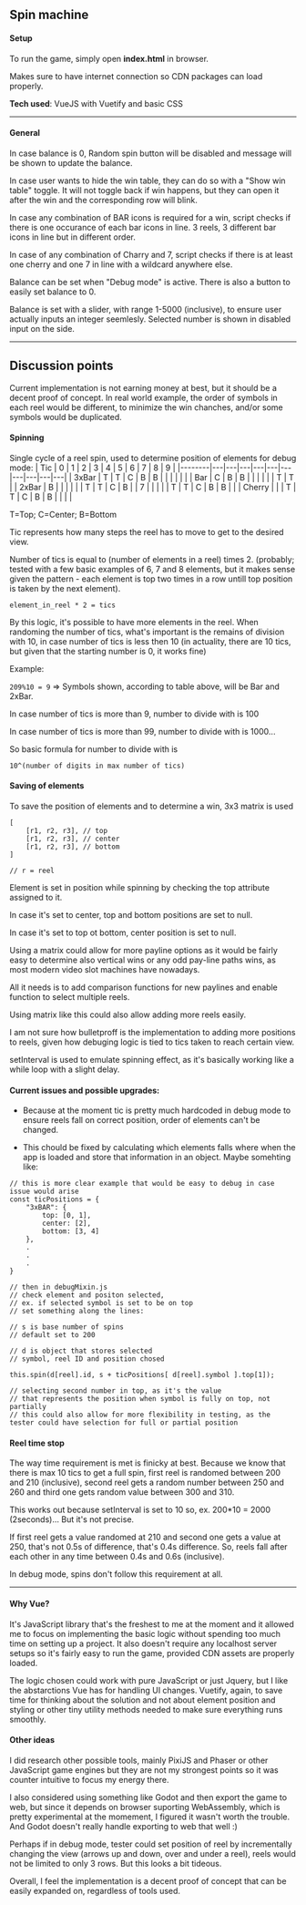 ## Spin machine

#### Setup
To run the game, simply open **index.html** in browser. 

Makes sure to have internet connection so CDN packages can load properly.

**Tech used**: VueJS with Vuetify and basic CSS

---

#### General
In case balance is 0, Random spin button will be disabled and message will be shown to update the balance.

In case user wants to hide the win table, they can do so with a "Show win table" toggle. It will not toggle back if win happens, but they can open it after the win and the corresponding row will blink.

In case any combination of BAR icons is required for a win, script checks if there is one occurance of each bar icons in line. 3 reels, 3 different bar icons in line but in different order. 

In case of any combination of Charry and 7, script checks if there is at least one cherry and one 7 in line with a wildcard anywhere else.

Balance can be set when "Debug mode" is active. There is also a button to easily set balance to 0.

Balance is set with a slider, with range 1-5000 (inclusive), to ensure user actually inputs an integer seemlesly. Selected number is shown in disabled input on the side. 

---

## Discussion points

Current implementation is not earning money at best, but it should be a decent proof of concept.
In real world example, the order of symbols in each reel would be different, to minimize the win chanches, and/or some symbols would be duplicated.

#### Spinning

Single cycle of a reel spin, used to determine position of elements for debug mode:
| Tic    | 0 | 1 | 2 | 3 | 4 | 5 | 6 | 7 | 8 | 9 |
|--------|---|---|---|---|---|---|---|---|---|---|
| 3xBar  | T | T | C | B | B |   |   |   |   |   |
| Bar    | C | B | B |   |   |   |   |   | T | T |
| 2xBar  | B |   |   |   |   |   | T | T | C | B |
| 7      |   |   |   |   | T | T | C | B | B |   |
| Cherry |   |   | T | T | C | B | B |   |   |   |

T=Top; C=Center; B=Bottom

Tic represents how many steps the reel has to move to get to the desired view. 

Number of tics is equal to (number of elements in a reel) times 2. (probably; tested with a few basic examples of 6, 7 and 8 elements, but it makes sense given the pattern - each element is top two times in a row untill top position is taken by the next element).

`element_in_reel * 2 = tics`

By this logic, it's possible to have more elements in the reel.
When randoming the number of tics, what's important is the remains of division with 10, in case number of tics is less then 10 (in actuality, there are 10 tics, but given that the starting number is 0, it works fine)

Example:

`209%10 = 9` => Symbols shown, according to table above, will be Bar and 2xBar.

In case number of tics is more than 9, number to divide with is 100

In case number of tics is more than 99, number to divide with is 1000...

So basic formula for number to divide with is

`10^(number of digits in max number of tics)`

#### Saving of elements

To save the position of elements and to determine a win, 3x3 matrix is used

````
[
    [r1, r2, r3], // top
    [r1, r2, r3], // center
    [r1, r2, r3], // bottom
]

// r = reel
````

Element is set in position while spinning by checking the top attribute assigned to it.

In case it's set to center, top and bottom positions are set to null.

In case it's set to top ot bottom, center position is set to null.


Using a matrix could allow for more payline options as it would be fairly easy to determine also vertical wins or any odd pay-line paths wins, as most modern video slot machines have nowadays.

All it needs is to add comparison functions for new paylines and enable function to select multiple reels.

Using matrix like this could also allow adding more reels easily. 

I am not sure how bulletproff is the implementation to adding more positions to reels, given how debuging logic is tied to tics taken to reach certain view.

setInterval is used to emulate spinning effect, as it's basically working like a while loop with a slight delay.

#### Current issues and possible upgrades: 

- Because at the moment tic is pretty much hardcoded in debug mode to ensure reels fall on correct position, order of elements can't be changed.

- This chould be fixed by calculating which elements falls where when the app is loaded and store that information in an object. Maybe somehting like: 

````
// this is more clear example that would be easy to debug in case issue would arise
const ticPositions = {
    "3xBAR": {
        top: [0, 1],
        center: [2],
        bottom: [3, 4]
    },
    .
    .
    .
}

// then in debugMixin.js 
// check element and positon selected,
// ex. if selected symbol is set to be on top
// set something along the lines:

// s is base number of spins
// default set to 200

// d is object that stores selected
// symbol, reel ID and position chosed

this.spin(d[reel].id, s + ticPositions[ d[reel].symbol ].top[1]);

// selecting second number in top, as it's the value
// that represents the position when symbol is fully on top, not partially
// this could also allow for more flexibility in testing, as the tester could have selection for full or partial position
````

#### Reel time stop 
The way time requirement is met is finicky at best. Because we know that there is max 10 tics to get a full spin, first reel is randomed between 200 and 210 (inclusive), second reel gets a random number between 250 and 260 and third one gets random value between 300 and 310.

This works out because setInterval is set to 10 so, ex. 200*10 = 2000 (2seconds)... But it's not precise.

If first reel gets a value randomed at 210 and second one gets a value at 250, that's not 0.5s of difference, that's 0.4s difference.
So, reels fall after each other in any time between 0.4s and 0.6s (inclusive).

In debug mode, spins don't follow this requirement at all. 

---

#### Why Vue?
It's JavaScript library that's the freshest to me at the moment and it allowed me to focus on implementing the basic logic without spending too much time on setting up a project. It also doesn't require any localhost server setups so it's fairly easy to run the game, provided CDN assets are properly loaded.

The logic chosen could work with pure JavaScript or just Jquery, but I like the abstarctions Vue has for handling UI changes.
Vuetify, again, to save time for thinking about the solution and not about element position and styling or other tiny utility methods needed to make sure everything runs smoothly. 

#### Other ideas

I did research other possible tools, mainly PixiJS and Phaser or other JavaScript game engines but they are not my strongest points so it was counter intuitive to focus my energy there.

I also considered using something like Godot and then export the game to web, but since it depends on browser suporting WebAssembly, which is pretty experimental at the momement, I figured it wasn't worth the trouble. And Godot doesn't really handle exporting to web that well :)

Perhaps if in debug mode, tester could set position of reel by incrementally changing the view (arrows up and down, over and under a reel), reels would not be limited to only 3 rows. But this looks a bit tideous. 

Overall, I feel the implementation is a decent proof of concept that can be easily expanded on, regardless of tools used.